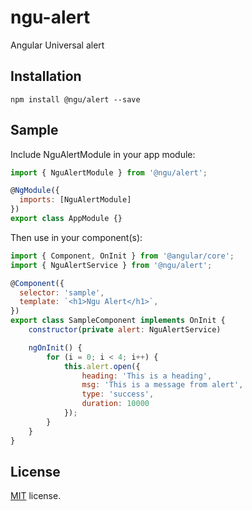 # ngu-alert

Angular Universal alert

## Installation

`npm install @ngu/alert --save`

## Sample

Include NguAlertModule in your app module:

```javascript
import { NguAlertModule } from '@ngu/alert';

@NgModule({
  imports: [NguAlertModule]
})
export class AppModule {}
```

Then use in your component(s):

```javascript
import { Component, OnInit } from '@angular/core';
import { NguAlertService } from '@ngu/alert';

@Component({
  selector: 'sample',
  template: `<h1>Ngu Alert</h1>`,
})
export class SampleComponent implements OnInit {
    constructor(private alert: NguAlertService)

    ngOnInit() {
        for (i = 0; i < 4; i++) {
            this.alert.open({
                heading: 'This is a heading',
                msg: 'This is a message from alert',
                type: 'success',
                duration: 10000
            });
        }
    }
}
```

## License

[MIT](LICENSE) license.
